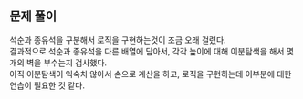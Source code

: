 ## 문제 풀이
석순과 종유석을 구분해서 로직을 구현하는것이 조금 오래 걸렸다.  
결과적으로 석순과 종유석을 다른 배열에 담아서, 각각 높이에 대해 이분탐색을 해서 몇개의 벽을 부수는지 검사했다.   
아직 이분탐색이 익숙치 않아서 손으로 계산을 하고, 로직을 구현하는데 이부분에 대한 연습이 필요한 것 같다.